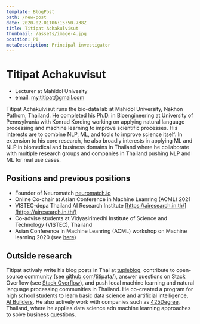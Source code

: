 ```yaml
---
template: BlogPost
path: /new-post
date: 2020-02-01T06:15:50.738Z
title: Titipat Achakulvisut
thumbnail: /assets/image-4.jpg
position: PI
metaDescription: Principal investigator
---
```


# Titipat Achakuvisut

- Lecturer at Mahidol Univesity
- email: my.titipat@gmail.com

Titipat Achakulvisut runs the bio-data lab at Mahidol University, Nakhon Pathom, Thailand.
He completed his Ph.D. in Bioengineering at University of Pennsylvania with Konrad Kording
working on applying natural language processing and machine learning to improve scientific processes.
His interests are to combine NLP, ML, and tools to improve science itself. In extension to
his core research, he also broadly interests in applying ML and NLP in biomedical and business
domains in Thailand where he collaborate with multiple research groups and companies in Thailand
pushing NLP and ML for real use cases.

## Positions and previous positions

- Founder of Neuromatch [neuromatch.io](https://neuromatch.io/)
- Online Co-chair at Asian Conference in Machine Leanring (ACML) 2021
- VISTEC-depa Thailand AI Research Institute [https://airesearch.in.th/](https://airesearch.in.th/)
- Co-advise students at Vidyasirimedhi Institute of Science and Technology (VISTEC), Thailand
- Asian Conference in Machine Leanring (ACML) workshop on Machine learning 2020 (see [here](https://acml-conf.github.io/2020-workshop-ml-in-thailand/))

## Outside research

Titipat activaly write his blog posts in Thai at [tupleblog](https://tupleblog.github.io/),
contribute to open-source community (see [github.com/titipata/](https://github.com/titipata/)),
answer questions on Stack Overflow (see [Stack Overflow](https://stackoverflow.com/users/3626961/titipata)),
and push local machine learning and natural language processing communities in Thailand.
He co-created a program for high school students to learn basic data science and artificial intelligence,
[AI Builders](https://vistec-ai.github.io/ai-builders/). He also actively work with companies such as
[425Degree](https://www.425degree.com/), Thailand, where he applies data science adn machine learning
approaches to solve business questions.
